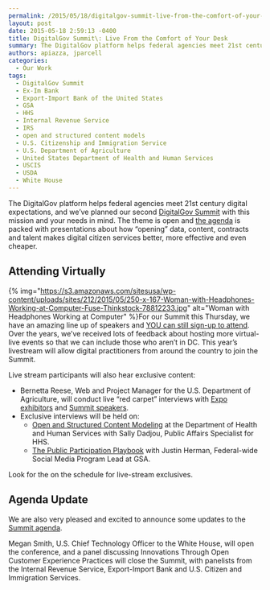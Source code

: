 ```yaml
---
permalink: /2015/05/18/digitalgov-summit-live-from-the-comfort-of-your-desk/
layout: post
date: 2015-05-18 2:59:13 -0400
title: DigitalGov Summit\: Live From the Comfort of Your Desk
summary: The DigitalGov platform helps federal agencies meet 21st century digital expectations, and we&rsquo;ve planned our second DigitalGov Summit with this mission and your needs in mind. The theme is open and the agenda is packed with presentations about how &ldquo;opening&rdquo; data, content, contracts and talent makes digital citizen services better, more effective and even cheaper.
authors: apiazza, jparcell
categories:
  - Our Work
tags:
  - DigitalGov Summit
  - Ex-Im Bank
  - Export-Import Bank of the United States
  - GSA
  - HHS
  - Internal Revenue Service
  - IRS
  - open and structured content models
  - U.S. Citizenship and Immigration Service
  - U.S. Department of Agriculture
  - United States Department of Health and Human Services
  - USCIS
  - USDA
  - White House
---
```


The DigitalGov platform helps federal agencies meet 21st century digital expectations, and we’ve planned our second [DigitalGov Summit](https://summit.WHATEVER) with this mission and your needs in mind. The theme is open and [the agenda](https://summit.WHATEVER/agenda/) is packed with presentations about how “opening” data, content, contracts and talent makes digital citizen services better, more effective and even cheaper.

## Attending Virtually

{% img="https://s3.amazonaws.com/sitesusa/wp-content/uploads/sites/212/2015/05/250-x-167-Woman-with-Headphones-Working-at-Computer-Fuse-Thinkstock-78812233.jpg" alt="Woman with Headphones Working at Computer" %}For our Summit this Thursday, we have an amazing line up of speakers and [YOU can still sign-up to attend](https://www.eventbrite.com/e/2015-spring-citizen-services-summit-registration-12671367401). Over the years, we’ve received lots of feedback about hosting more virtual-live events so that we can include those who aren’t in DC. This year’s livestream will allow digital practitioners from around the country to join the Summit.

Live stream participants will also hear exclusive content:

  * Bernetta Reese, Web and Project Manager for the U.S. Department of Agriculture, will conduct live “red carpet” interviews with [Expo exhibitors](https://summit.WHATEVER/expo/) and [Summit speakers](https://summit.WHATEVER/speakers).
  * Exclusive interviews will be held on: 
      * [Open and Structured Content Modeling](https://www.WHATEVER/2015/03/20/structured-content-in-government-how-hhs-and-nci-are-getting-started/ "Structured Content in Government: How HHS and NCI Are Getting Started") at the Department of Health and Human Services with Sally Dadjou, Public Affairs Specialist for HHS.
      * [The Public Participation Playbook](https://participation.usa.gov/) with Justin Herman, Federal-wide Social Media Program Lead at GSA.

Look for the  <img src="https://s3.amazonaws.com/sitesusa/wp-content/uploads/sites/612/2015/05/65-x-65-on-the-air-tower-only-Radio-broadcasting-design-elements-Looper_cro-iStock-Thinkstock-482334395.jpg" alt="" border="0" />on the schedule for live-stream exclusives.

## Agenda Update

We are also very pleased and excited to announce some updates to the [Summit agenda](https://summit.WHATEVER/agenda/).

Megan Smith, U.S. Chief Technology Officer to the White House, will open the conference, and a panel discussing Innovations Through Open Customer Experience Practices will close the Summit, with panelists from the Internal Revenue Service, Export-Import Bank and U.S. Citizen and Immigration Services.